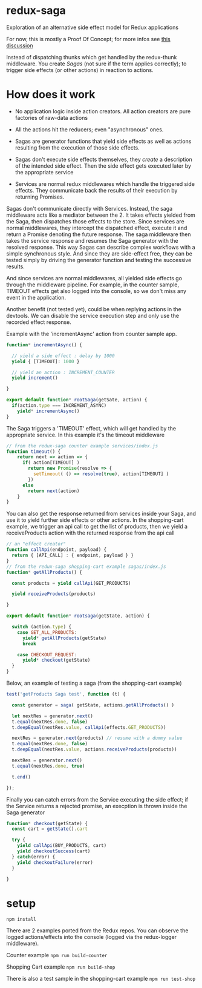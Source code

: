 # redux-saga
Exploration of an alternative side effect model for Redux applications

For now, this is mostly a Proof Of Concept; for more infos see [this discussion](https://github.com/paldepind/functional-frontend-architecture/issues/20#issuecomment-160344891)


Instead of dispatching thunks which get handled by the redux-thunk middleware. You create *Sagas*
(not sure if the term applies correctly); to trigger side effects (or other actions) in reaction to actions.

# How does it work

- No application logic inside action creators. All action creators are pure factories of raw-data actions

- All the actions hit the reducers; even "asynchronous" ones.

- Sagas are generator functions that yield side effects as well as actions resulting from the execution
of those side effects.

- Sagas don't execute side effects themselves, they *create* a description of the intended side effect.
Then the side effect gets executed later by the appropriate service

- Services are normal redux middlewares which handle the triggered side effects. They communicate back
the results of their execution by returning Promises.

Sagas don't communicate directly with Services. Instead, the saga middleware acts like a mediator between the 2.
It takes effects yielded from the Saga, then dispatches those effects to the store. Since services are normal
middlewares, they intercept the dispatched effect, execute it and return a Promise denoting the future response.
The saga middleware then takes the service response and resumes the Saga generator with the resolved response. This way
Sagas can describe complex workflows with a simple synchronous style. And since they are side-effect free, they can
be tested simply by driving the generator function and testing the successive results.


And since services are normal middlewares, all yielded side effects go through the middleware pipeline.
For example, in the counter sample, TIMEOUT effects get also logged into the console, so we don't miss
any event in the application.

Another benefit (not tested yet), could be when replying actions in the devtools. We can disable the service execution
step and only use the recorded effect response.


Example with the 'incrementAsync' action from counter sample app.

```javascript
function* incrementAsync() {

  // yield a side effect : delay by 1000
  yield { [TIMEOUT]: 1000 }

  // yield an action : INCREMENT_COUNTER
  yield increment()

}

export default function* rootSaga(getSate, action) {
  if(action.type === INCREMENT_ASYNC)
    yield* incrementAsync()
}
```

The Saga triggers a 'TIMEOUT' effect, which will get handled by the appropriate service.
In this example it's the timeout middleware
```javascript
// from the redux-saga counter example services/index.js
function timeout() {
    return next => action => {
      if( action[TIMEOUT] )
        return new Promise(resolve => {
          setTimeout( () => resolve(true), action[TIMEOUT] )
        })
      else
        return next(action)
    }
}
```

You can also get the response returned from services inside your Saga, and use it
to yield further side effects or other actions. In the shopping-cart example,
we trigger an api call to get the list of products, then we yield a receiveProducts action
with the returned response from the api call

```javascript
// an "effect creator"
function callApi(endpoint, payload) {
  return { [API_CALL] : { endpoint, payload } }
}
// from the redux-saga shopping-cart example sagas/index.js
function* getAllProducts() {

  const products = yield callApi(GET_PRODUCTS)

  yield receiveProducts(products)

}

export default function* rootsaga(getState, action) {

  switch (action.type) {
    case GET_ALL_PRODUCTS:
      yield* getAllProducts(getState)
      break

    case CHECKOUT_REQUEST:
      yield* checkout(getState)
  }
}
```

Below, an example of testing a saga (from the shopping-cart example)

```javascript
test('getProducts Saga test', function (t) {

  const generator = saga( getState, actions.getAllProducts() )

  let nextRes = generator.next()
  t.equal(nextRes.done, false)
  t.deepEqual(nextRes.value, callApi(effects.GET_PRODUCTS))

  nextRes = generator.next(products) // resume with a dummy value
  t.equal(nextRes.done, false)
  t.deepEqual(nextRes.value, actions.receiveProducts(products))

  nextRes = generator.next()
  t.equal(nextRes.done, true)

  t.end()

});
```

Finally you can catch errors from the Service executing the side effect; if the Service
returns a rejected promise, an execption is thrown inside the Saga generator

```javascript
function* checkout(getState) {
  const cart = getState().cart

  try {
    yield callApi(BUY_PRODUCTS, cart)
    yield checkoutSuccess(cart)
  } catch(error) {
    yield checkoutFailure(error)
  }

}
```

# setup

`npm install`

There are 2 examples ported from the Redux repos. You can observe the logged actions/effects
into the console (logged via the redux-logger middleware).

Counter example
`npm run build-counter`

Shopping Cart example
`npm run build-shop`

There is also a test sample in the shopping-cart example
`npm run test-shop`
